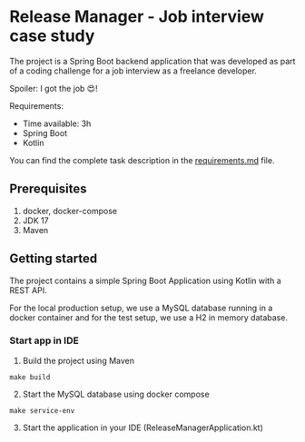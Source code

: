 # Release Manager - Job interview case study

The project is a Spring Boot backend application that was developed as part of a coding challenge for a job interview as
a freelance developer.

Spoiler: I got the job 😍!

Requirements:

- Time available: 3h
- Spring Boot
- Kotlin

You can find the complete task description in the [requirements.md](requirements.md) file.

## Prerequisites

1. docker, docker-compose
2. JDK 17
3. Maven

## Getting started

The project contains a simple Spring Boot Application using Kotlin with a REST API.

For the local production setup, we use a MySQL database running in a docker container and for the test setup, we use a
H2 in memory database.

### Start app in IDE

1. Build the project using Maven

```
make build
```

2. Start the MySQL database using docker compose

```
make service-env
```

3. Start the application in your IDE (ReleaseManagerApplication.kt)

